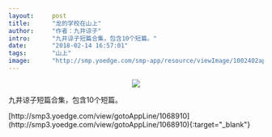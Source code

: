 ```yaml
---
layout:     post
title:      "龙的学校在山上"
author:     "作者：九井谅子"
intro:      "九井谅子短篇合集，包含10个短篇。"
date:       "2018-02-14 16:57:01"
tags:       "山上"
image:      "http://smp.yoedge.com/smp-app/resource/viewImage/1002402appline.png"
---
```

<div style="text-align: center">
<p><img src="http://smp.yoedge.com/smp-app/resource/viewImage/1002402appline.png"/></p>
</div>
<p class="post-meta">
<span>九井谅子短篇合集，包含10个短篇。</span>
</p>
[http://smp3.yoedge.com/view/gotoAppLine/1068910](http://smp3.yoedge.com/view/gotoAppLine/1068910){:target="_blank"}


